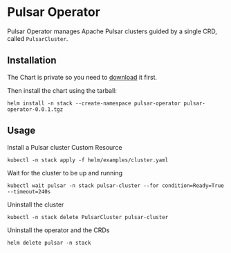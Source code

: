 # Pulsar Operator

Pulsar Operator manages Apache Pulsar clusters guided by a single CRD, called `PulsarCluster`.

## Installation
The Chart is private so you need to [download](https://github.com/riptano/pulsar-operator/releases/download/pulsar-operator-0.0.1/pulsar-operator-0.0.1.tgz) it first.

Then install the chart using the tarball:
```
helm install -n stack --create-namespace pulsar-operator pulsar-operator-0.0.1.tgz
```


## Usage

Install a Pulsar cluster Custom Resource
```
kubectl -n stack apply -f helm/examples/cluster.yaml

```

Wait for the cluster to be up and running
```
kubectl wait pulsar -n stack pulsar-cluster --for condition=Ready=True --timeout=240s
```

Uninstall the cluster
```
kubectl -n stack delete PulsarCluster pulsar-cluster
```

Uninstall the operator and the CRDs
```
helm delete pulsar -n stack
```